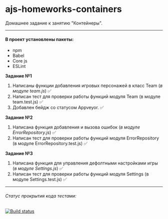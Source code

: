 # ajs-homeworks-containers

Домашнее задание к занятию "Контейнеры".

***

#### В проект установлены пакеты:

+ npm
+ Babel
+ Core js
+ ESLint

**Задание №1**

1. Написаны функции добавления игровых персонажей в класс Team (*в модуле team.js*) ✅
2. Написан тест для проверки работы функций модуля Team (в модуле team.test.js) ✅
3. Добавлен бейдж со статусом Appveyor. ✅


**Задание №2**

1. Написана функция добавления и вызова ошибок (*в модуле ErrorRepository.js*) ✅
2. Написан тест для проверки работы функций модуля ErrorRepository (в модуле ErrorRepository.test.js) ✅
   
**Задание №3**

1. Написана функция для управления дефолтными настройками игры (*в модуле Settings.js*) ✅
2. Написан тест для проверки работы функций модуля Settings (в модуле Settings.test.js) ✅
      
***

###### Статус прокрытия кода тестами:
[![Build status](https://ci.appveyor.com/api/projects/status/6uwi1c0gwu6fq3ot?svg=true)](https://ci.appveyor.com/project/Nikolay87-ru/ajs-homeworks-containers)